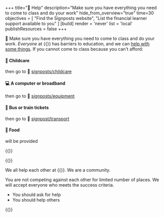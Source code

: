 +++
title="🧭 Help"
description="Make sure you have everything you need to come to class and do your work"
hide_from_overview="true"
time=30
objectives = [
  "Find the Signposts website",
  "List the financial learner support available to you"
]
[build]
  render = 'never'
  list = 'local'
  publishResources = false
+++

🧭 Make sure you have everything you need to come to class and do your work. _Everyone_ at {{<our-name>}} has barriers to education, and we can [help with some things](https://signposts.codeyourfuture.io/). If you cannot come to class because you can't afford:

#### 🧒 Childcare

then go to 🧭 [signposts/childcare](https://signposts.codeyourfuture.io/topics/childcare/)

#### 💻 A computer or broadband

then go to 🧭 [signposts/equipment](https://signposts.codeyourfuture.io/topics/equipment)

#### 🚌 Bus or train tickets

then go to 🧭 [signpost/transport](https://signposts.codeyourfuture.io/topics/transport)

#### 🥪 Food

will be provided

{{<multiple-choice
  question="Who will help you with your blockers?"
  answers="Nobody, I must do everything myself | Only volunteers can help me | We all help each other in the Piscine"
  feedback="No, we work in teams. | No, your team can help you too. | Yes, a good developer builds understanding by asking and answering good questions."
  correct="2" >}}

{{<note type="tip" title="Remember">}}

We all help each other at {{<our-name>}}. We are a community.

You are not competing against each other for limited number of places. We will accept everyone who meets the success criteria.

- You should ask for help
- You should help others

{{</note>}}
